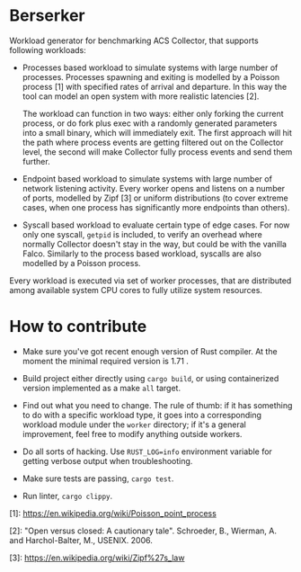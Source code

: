 # Berserker

Workload generator for benchmarking ACS Collector, that supports following
workloads:

* Processes based workload to simulate systems with large number of processes.
  Processes spawning and exiting is modelled by a Poisson process \[1\] with
  specified rates of arrival and departure. In this way the tool can model an
  open system with more realistic latencies \[2\].

  The workload can function in two ways: either only forking the current
  process, or do fork plus exec with a randomly generated parameters into a
  small binary, which will immediately exit. The first approach will hit the
  path where process events are getting filtered out on the Collector level,
  the second will make Collector fully process events and send them further.

* Endpoint based workload to simulate systems with large number of network
  listening activity. Every worker opens and listens on a number of ports,
  modelled by Zipf \[3\] or uniform distributions (to cover extreme cases, when
  one process has significantly more endpoints than others).

* Syscall based workload to evaluate certain type of edge cases. For now only
  one syscall, `getpid` is included, to verify an overhead where normally
  Collector doesn't stay in the way, but could be with the vanilla Falco.
  Similarly to the process based workload, syscalls are also modelled by a
  Poisson process.

Every workload is executed via set of worker processes, that are distributed
among available system CPU cores to fully utilize system resources.

# How to contribute

* Make sure you've got recent enough version of Rust compiler. At the moment
  the minimal required version is 1.71 .

* Build project either directly using `cargo build`, or using containerized
  version implemented as a make `all` target.

* Find out what you need to change. The rule of thumb: if it has something to
  do with a specific workload type, it goes into a corresponding workload
  module under the `worker` directory; if it's a general improvement, feel free
  to modify anything outside workers.

* Do all sorts of hacking. Use `RUST_LOG=info` environment variable for getting
  verbose output when troubleshooting.

* Make sure tests are passing, `cargo test`.

* Run linter, `cargo clippy`.

\[1\]: https://en.wikipedia.org/wiki/Poisson_point_process

\[2\]: "Open versus closed: A cautionary tale". Schroeder, B., Wierman, A. and
Harchol-Balter, M., USENIX. 2006.

\[3\]: https://en.wikipedia.org/wiki/Zipf%27s_law
